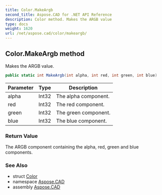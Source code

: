 ```yaml
---
title: Color.MakeArgb
second_title: Aspose.CAD for .NET API Reference
description: Color method. Makes the ARGB value
type: docs
weight: 1620
url: /net/aspose.cad/color/makeargb/
---
```

## Color.MakeArgb method

Makes the ARGB value.

```csharp
public static int MakeArgb(int alpha, int red, int green, int blue)
```

| Parameter | Type | Description |
| --- | --- | --- |
| alpha | Int32 | The alpha component. |
| red | Int32 | The red component. |
| green | Int32 | The green component. |
| blue | Int32 | The blue component. |

### Return Value

The ARGB component containing the alpha, red, green and blue components.

### See Also

* struct [Color](../)
* namespace [Aspose.CAD](../../../aspose.cad/)
* assembly [Aspose.CAD](../../../)


